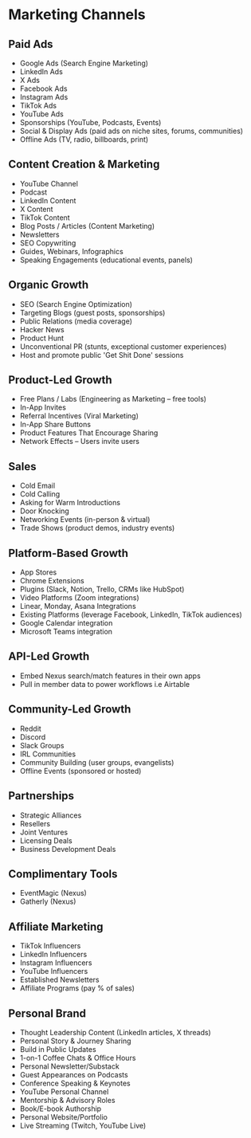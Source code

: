 # Marketing Channels

## Paid Ads
- Google Ads (Search Engine Marketing)
- LinkedIn Ads
- X Ads
- Facebook Ads
- Instagram Ads
- TikTok Ads
- YouTube Ads
- Sponsorships (YouTube, Podcasts, Events)
- Social & Display Ads (paid ads on niche sites, forums, communities)
- Offline Ads (TV, radio, billboards, print)

## Content Creation & Marketing
- YouTube Channel
- Podcast
- LinkedIn Content
- X Content
- TikTok Content
- Blog Posts / Articles (Content Marketing)
- Newsletters
- SEO Copywriting
- Guides, Webinars, Infographics
- Speaking Engagements (educational events, panels)

## Organic Growth
- SEO (Search Engine Optimization)
- Targeting Blogs (guest posts, sponsorships)
- Public Relations (media coverage)
- Hacker News
- Product Hunt
- Unconventional PR (stunts, exceptional customer experiences)
- Host and promote public 'Get Shit Done' sessions

## Product-Led Growth
- Free Plans / Labs (Engineering as Marketing – free tools)
- In-App Invites
- Referral Incentives (Viral Marketing)
- In-App Share Buttons
- Product Features That Encourage Sharing
- Network Effects – Users invite users

## Sales
- Cold Email
- Cold Calling
- Asking for Warm Introductions
- Door Knocking
- Networking Events (in-person & virtual)
- Trade Shows (product demos, industry events)

## Platform-Based Growth
- App Stores
- Chrome Extensions
- Plugins (Slack, Notion, Trello, CRMs like HubSpot)
- Video Platforms (Zoom integrations)
- Linear, Monday, Asana Integrations
- Existing Platforms (leverage Facebook, LinkedIn, TikTok audiences)
- Google Calendar integration
- Microsoft Teams integration

## API-Led Growth
- Embed Nexus search/match features in their own apps
- Pull in member data to power workflows i.e Airtable

## Community-Led Growth
- Reddit
- Discord
- Slack Groups
- IRL Communities
- Community Building (user groups, evangelists)
- Offline Events (sponsored or hosted)

## Partnerships
- Strategic Alliances
- Resellers
- Joint Ventures
- Licensing Deals
- Business Development Deals

## Complimentary Tools
- EventMagic (Nexus)
- Gatherly (Nexus)

## Affiliate Marketing
- TikTok Influencers
- LinkedIn Influencers
- Instagram Influencers
- YouTube Influencers
- Established Newsletters
- Affiliate Programs (pay % of sales)

## Personal Brand
- Thought Leadership Content (LinkedIn articles, X threads)
- Personal Story & Journey Sharing
- Build in Public Updates
- 1-on-1 Coffee Chats & Office Hours
- Personal Newsletter/Substack
- Guest Appearances on Podcasts
- Conference Speaking & Keynotes
- YouTube Personal Channel
- Mentorship & Advisory Roles
- Book/E-book Authorship
- Personal Website/Portfolio
- Live Streaming (Twitch, YouTube Live)